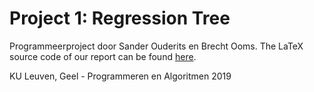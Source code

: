 # Project 1: Regression Tree

Programmeerproject door Sander Ouderits en Brecht Ooms.
The LaTeX source code of our report can be found [here](https://github.com/momostein/regression_latex).

KU Leuven, Geel - Programmeren en Algoritmen 2019
